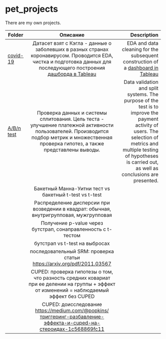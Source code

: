 # pet_projects
There are my own projects. 

| Folder        | Описание    | Description         | 
| ------------- |:--------------------:| -------------------:|
| [covid-19](https://github.com/DimaD0nts0v/pet_projects/blob/main/covid_19_analysis.ipynb) | Датасет взят с Кэгла - данные о заболевших в разных странах коронавирусом. Проводится EDA, чистка и подготовка данных для последующего построения [дашборда в Tableau](https://public.tableau.com/app/profile/ddontsov/viz/Covd-19_16780536772330/Dashboard1) | EDA and data cleaning for the subsequent construction of a [dashboard in Tableau](https://public.tableau.com/app/profile/ddontsov/viz/Covd-19_16780536772330/Dashboard1) |
| [A/B/n test](https://github.com/DimaD0nts0v/pet_projects/blob/main/A_B_n_test.ipynb) | Проверка данных и системы сплитования. Цель теста - улучшение платежной активности пользователей. Производится подбор метрик и множественная проверка гипотез, а также представлены выводы.  | Data validation and split systems. The purpose of the test is to improve the payment activity of users. The selection of metrics and multiple testing of hypotheses is carried out, as well as conclusions are presented. |
| | Бакетный Манна-Уитни тест vs бакетный t-test vs t-test |  |
| | Распределение дисперсии при возведении в квадрат: обычная, внутригрупповая, мужгрупповая |  |
| | Получение p-value через бутстрап, сонаправленность с t-тестом  |  |
| | бутстрап vs t-test на выбросах  |  |
| | последовательный SRM: проверка статьи https://arxiv.org/pdf/2011.03567  |  |
| | CUPED: проверка гипотезы о том, что разность средних ковариат при ее делении на группы + эффект от изменений = наблюдаемый эффект без CUPED  |  |
| | CUPED: доисследование https://medium.com/@popkins/триггеринг-разбавление-эффекта-и-cuped-на-стероидах-1c568869fc11  |  |

